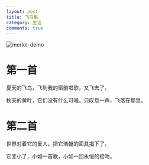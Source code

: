 ```yaml
---
layout: post
title: 飞鸟集
category: 生活
comments: true
---
```

![merlot-demo](/../images/merlot-demo.png)

# 第一首

夏天的飞鸟，飞到我的窗前唱歌，又飞去了。

秋天的黄叶，它们没有什么可唱，只叹息一声，飞落在那里。

# 第二首

世界对着它的爱人，把它浩翰的面具揭下了。

它变小了，小如一首歌，小如一回永恒的接吻。　　　　
